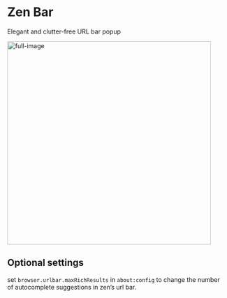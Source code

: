 
# Zen Bar

Elegant and clutter-free URL bar popup

<img width="466" alt="full-image" src="https://github.com/user-attachments/assets/a2317075-6a7c-4268-a9e9-e19ccc371742" />

## Optional settings

set ``browser.urlbar.maxRichResults`` in ``about:config`` to change the number of autocomplete suggestions in zen’s url bar.
